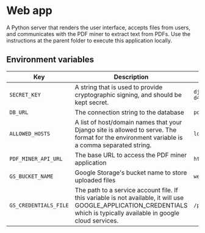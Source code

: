 # Web app

A Python server that renders the user interface, accepts files from users, and communicates with the PDF miner to extract text from PDFs. Use the instructions at the parent folder to execute this application locally.

## Environment variables

| Key         | Description | Example |
| -----------  | ----------- |----------- |
| `SECRET_KEY` | A string that is used to provide cryptographic signing, and should be kept secret. | `django-insecure-d462upu)4h4fx!8vl1%g+^#rjk)m#y^1tsul89bq^ttgni+9k=` |
| `DB_URL` | The connection string to the database | `postgres://user:password@host:port/dbname` |
| `ALLOWED_HOSTS` | A list of host/domain names that your Django site is allowed to serve. The format for the environment variable is a comma separated string. | `localhost,otherdomain` |
| `PDF_MINER_API_URL` | The base URL to access the PDF miner application | `http://localhost:8001/` |
| `GS_BUCKET_NAME` | Google Storage's bucket name to store uploaded files | `web_app_bucket` |
| `GS_CREDENTIALS_FILE` | The path to a service account file. If this variable is not available, it will use GOOGLE_APPLICATION_CREDENTIALS which is typically available in google cloud services. | `/path/bucket_service_account.json` |
